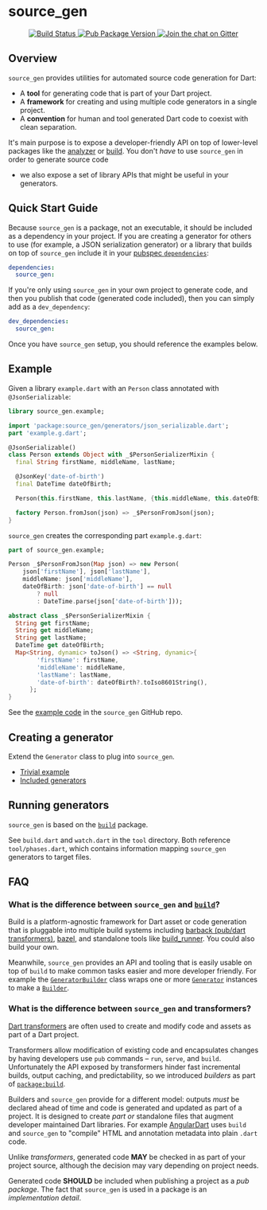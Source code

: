 # source_gen

<p align="center">
  <a href="https://travis-ci.org/dart-lang/source_gen">
    <img src="https://travis-ci.org/dart-lang/source_gen.svg?branch=master" alt="Build Status" />
  </a>
  <a href="https://pub.dartlang.org/packages/source_gen">
    <img src="https://img.shields.io/pub/v/twitch.svg" alt="Pub Package Version" />
  </a>
  <a href="https://gitter.im/dart-lang/source_gen">
    <img src="https://badges.gitter.im/dart-lang/source_gen.svg" alt="Join the chat on Gitter" />
  </a>
</p>

## Overview

`source_gen` provides utilities for automated source code generation for Dart:

* A **tool** for generating code that is part of your Dart project.
* A **framework** for creating and using multiple code generators in a single
  project.
* A **convention** for human and tool generated Dart code to coexist with clean
  separation.

It's main purpose is to expose a developer-friendly API on top of lower-level
packages like the [analyzer](https://pub.dartlang.org/packages/analyzer) or
[build][]. You don't _have_ to use `source_gen` in order to generate source code
- we also expose a set of library APIs that might be useful in your generators.

## Quick Start Guide

Because `source_gen` is a package, not an executable, it should be included as
a dependency in your project. If you are creating a generator for others to use
(for example, a JSON serialization generator) or a library that builds on top
of `source_gen` include it in your [pubspec `dependencies`][pub_deps]:

```yaml
dependencies:
  source_gen:
```

If you're only using `source_gen` in your own project to generate code, and
then you publish that code (generated code included), then you can simply add
as a `dev_dependency`:

```yaml
dev_dependencies:
  source_gen:
```

[pub_deps]: https://www.dartlang.org/tools/pub/dependencies
  
Once you have `source_gen` setup, you should reference the examples below.

## Example

Given a library `example.dart` with an `Person` class annotated with
`@JsonSerializable`:

```dart
library source_gen.example;

import 'package:source_gen/generators/json_serializable.dart';
part 'example.g.dart';

@JsonSerializable()
class Person extends Object with _$PersonSerializerMixin {
  final String firstName, middleName, lastName;

  @JsonKey('date-of-birth')
  final DateTime dateOfBirth;

  Person(this.firstName, this.lastName, {this.middleName, this.dateOfBirth});

  factory Person.fromJson(json) => _$PersonFromJson(json);
}
```

`source_gen` creates the corresponding part `example.g.dart`:

```dart
part of source_gen.example;

Person _$PersonFromJson(Map json) => new Person(
    json['firstName'], json['lastName'],
    middleName: json['middleName'],
    dateOfBirth: json['date-of-birth'] == null
        ? null
        : DateTime.parse(json['date-of-birth']));

abstract class _$PersonSerializerMixin {
  String get firstName;
  String get middleName;
  String get lastName;
  DateTime get dateOfBirth;
  Map<String, dynamic> toJson() => <String, dynamic>{
        'firstName': firstName,
        'middleName': middleName,
        'lastName': lastName,
        'date-of-birth': dateOfBirth?.toIso8601String(),
      };
}
```

See the [example code][] in the `source_gen` GitHub repo.

## Creating a generator

Extend the `Generator` class to plug into `source_gen`.

* [Trivial example][]
* [Included generators][]

## Running generators

`source_gen` is based on the [`build`][build] package.

See `build.dart` and `watch.dart` in the `tool` directory. Both reference
`tool/phases.dart`, which contains information mapping `source_gen` generators
to target files.

## FAQ

### What is the difference between `source_gen` and [`build`][build]?

Build is a platform-agnostic framework for Dart asset or code generation that
is pluggable into multiple build systems including
[barback (pub/dart transformers)][build_barback], [bazel][bazel_codegen], and
standalone tools like [build_runner][]. You could also build your own.

Meanwhile, `source_gen` provides an API and tooling that is easily usable on
top of `build` to make common tasks easier and more developer friendly. For
example the [`GeneratorBuilder`][api:GeneratorBuilder] class wraps one or
more [`Generator`][api:Generator] instances to make a [`Builder`][api:Builder].

### What is the difference between `source_gen` and transformers?

[Dart transformers][] are often used to create and modify code and assets as part
of a Dart project.

Transformers allow modification of existing code and encapsulates changes by
having developers use `pub` commands – `run`, `serve`, and `build`.
Unfortunately the API exposed by transformers hinder fast incremental builds,
output caching, and predictability, so we introduced _builders_ as part of
[`package:build`][build].

Builders and `source_gen` provide for a different model: outputs _must_ be
declared ahead of time and code is generated and updated as part of a project.
It is designed to create *part* _or_ standalone files that augment developer
maintained Dart libraries. For example [AngularDart][angular2] uses `build` and
`source_gen` to "compile" HTML and annotation metadata into plain `.dart` code.

Unlike _transformers_, generated code **MAY** be checked in as part of your
project source, although the decision may vary depending on project needs.

Generated code **SHOULD** be included when publishing a project as a *pub
package*. The fact that `source_gen` is used in a package is an *implementation
detail*.

<!-- Packages -->
[angular2]: https://pub.dartlang.org/packages/angular2
[bazel_codegen]: https://pub.dartlang.org/packages/_bazel_codegen
[build]: https://pub.dartlang.org/packages/build
[build_barback]: https://pub.dartlang.org/packages/build_barback
[build_runner]: https://pub.dartlang.org/packages/build_runner

<!-- Dartdoc -->
[api:Builder]: https://www.dartdocs.org/documentation/build/latest/builder/Builder-class.html
[api:Generator]: https://www.dartdocs.org/documentation/source_gen/latest/builder/Generator-class.html
[api:GeneratorBuilder]: https://www.dartdocs.org/documentation/source_gen/latest/builder/GeneratorBuilder-class.html

[Dart transformers]: https://www.dartlang.org/tools/pub/assets-and-transformers.html
[example code]: https://github.com/dart-lang/source_gen/tree/master/example
[Trivial example]: https://github.com/dart-lang/source_gen/blob/master/test/src/comment_generator.dart
[Included generators]: https://github.com/dart-lang/source_gen/tree/master/lib/generators
[build.dart]: https://github.com/dart-lang/source_gen/blob/master/build.dart
[generate]: http://www.dartdocs.org/documentation/source_gen/latest/index.html#source_gen/source_gen@id_generate
[build]: http://www.dartdocs.org/documentation/source_gen/latest/index.html#source_gen/source_gen@id_build
